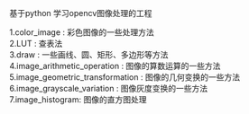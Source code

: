 基于python 学习opencv图像处理的工程     

1.color_image : 彩色图像的一些处理方法      
2.LUT : 查表法      
3.draw : 一些画线、圆、矩形、多边形等方法       
4.image_arithmetic_operation : 图像的算数运算的一些方法     
5.image_geometric_transformation : 图像的几何变换的一些方法     
6.image_grayscale_variation : 图像灰度变换的一些方法    
7.image_histogram: 图像的直方图处理